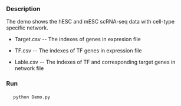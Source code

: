### Description

The demo shows the hESC and mESC scRNA-seq data with cell-type specific network. 

- Target.csv --  The indexes of genes in expresion file

- TF.csv -- The indexes of TF genes in expression file

- Lable.csv -- The indexes of TF and corresponding target genes in network file

### Run

   `` python Demo.py``


